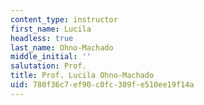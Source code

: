 ```yaml
---
content_type: instructor
first_name: Lucila
headless: true
last_name: Ohno-Machado
middle_initial: ''
salutation: Prof.
title: Prof. Lucila Ohno-Machado
uid: 780f36c7-ef90-c0fc-309f-e510ee19f14a
---
```

